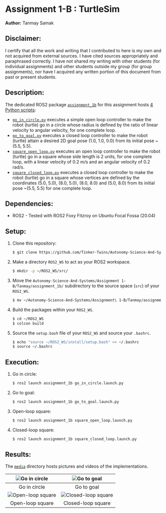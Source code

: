 # Assignment 1-B : TurtleSim
**Author:** Tanmay Samak

## Disclaimer:
I certify that all the work and writing that I contributed to here is my own and not acquired from external sources. I have cited sources appropriately and paraphrased correctly.  I have not shared my writing with other students (for individual assignments) and other students outside my group (for  group assignments), nor have I acquired any written portion of this document from past or present students.

## Description:
The dedicated ROS2 package [`assignment_1b`](https://github.com/Tinker-Twins/Autonomy-Science-And-Systems/tree/main/Assignment%201-B/Tanmay/assignment_1b) for this assignment hosts [4 Python scripts](https://github.com/Tinker-Twins/Autonomy-Science-And-Systems/tree/main/Assignment%201-B/Tanmay/assignment_1b/assignment_1b):
- [`go_in_circle.py`](https://github.com/Tinker-Twins/Autonomy-Science-And-Systems/blob/main/Assignment%201-B/Tanmay/assignment_1b/assignment_1b/go_in_circle.py) executes a simple open loop controller to make the robot (turtle) go in a circle whose radius is defined by the ratio of linear velocity to angular velocity, for one complete loop.
- [`go_to_goal.py`](https://github.com/Tinker-Twins/Autonomy-Science-And-Systems/blob/main/Assignment%201-B/Tanmay/assignment_1b/assignment_1b/go_to_goal.py) executes a closed loop controller to make the robot (turtle) attain a desired 2D goal pose (1.0, 1.0, 0.0) from its initial pose ~(5.5, 5.5).
- [`square_open_loop.py`](https://github.com/Tinker-Twins/Autonomy-Science-And-Systems/blob/main/Assignment%201-B/Tanmay/assignment_1b/assignment_1b/square_open_loop.py) executes an open loop controller to make the robot (turtle) go in a square whose side length is 2 units, for one complete loop, with a linear velocity of 0.2 m/s and an angular velocity of 0.2 rad/s.
- [`square_closed_loop.py`](https://github.com/Tinker-Twins/Autonomy-Science-And-Systems/blob/main/Assignment%201-B/Tanmay/assignment_1b/assignment_1b/square_closed_loop.py) executes a closed loop controller to make the robot (turtle) go in a square whose vertices are defined by the coordinates (5.0, 5.0), (8.0, 5.0), (8.0, 8.0) and (5.0, 8.0) from its initial pose ~(5.5, 5.5) for one complete loop.

## Dependencies:
- ROS2 - Tested with ROS2 Foxy Fitzroy on Ubuntu Focal Fossa (20.04)

## Setup:

1. Clone this repository:
    ```bash
    $ git clone https://github.com/Tinker-Twins/Autonomy-Science-And-Systems.git
    ```
2. Make a directory `ROS2_WS` to act as your ROS2 workspace.
    ```bash
    $ mkdir -p ~/ROS2_WS/src/
    ```
3. Move the `Autonomy-Science-And-Systems/Assignment 1-B/Tanmay/assignment_1b/` subdirectory to the source space (`src`) of your `ROS2_WS`.
    ```bash
    $ mv ~/Autonomy-Science-And-Systems/Assignment\ 1-B/Tanmay/assignment_1b/ ~/ROS2_WS/src/
    ```
4. Build the packages within your `ROS2_WS`.
    ```bash
    $ cd ~/ROS2_WS
    $ colcon build
    ```
5. Source the `setup.bash` file of your `ROS2_WS` and source your `.bashrc`.
    ```bash
    $ echo "source ~/ROS2_WS/install/setup.bash" >> ~/.bashrc
    $ source ~/.bashrc
    ```

## Execution:
1. Go in circle:
    ```bash
    $ ros2 launch assignment_1b go_in_circle.launch.py
    ```
2. Go to goal:
    ```bash
    $ ros2 launch assignment_1b go_to_goal.launch.py
    ```
3. Open-loop square:
    ```bash
    $ ros2 launch assignment_1b square_open_loop.launch.py
    ```
4. Closed-loop square:
    ```bash
    $ ros2 launch assignment_1b square_closed_loop.launch.py
    ```
## Results:
The [`media`](https://github.com/Tinker-Twins/Autonomy-Science-And-Systems/tree/main/Assignment%201-B/Tanmay/media) directory hosts pictures and videos of the implementations.

| ![Go in circle](media/go_in_circle.gif) | ![Go to goal](media/go_to_goal.gif) |
|:------------------:|:-------------------:|
| Go in circle | Go to goal |
| ![Open-loop square](media/square_open_loop.gif) | ![Closed-loop square](media/square_closed_loop.gif) |
| Open-loop square | Closed-loop square |
